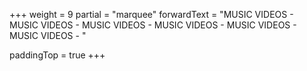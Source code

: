 +++
weight = 9
partial = "marquee"
forwardText = "MUSIC VIDEOS - MUSIC VIDEOS - MUSIC VIDEOS - MUSIC VIDEOS - MUSIC VIDEOS - MUSIC VIDEOS - "

paddingTop = true
+++
